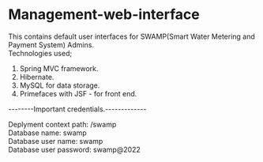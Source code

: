 # Management-web-interface
This contains default user interfaces for SWAMP(Smart Water Metering and Payment System) Admins.<br/>
Technologies used;

1. Spring MVC framework.
2. Hibernate.
3. MySQL for data storage.
4. Primefaces with JSF - for front end.

--------Important credentials.-------------

Deplyment context path: /swamp<br/>
Database name: swamp<br/>
Database user name: swamp<br/>
Database user password: swamp@2022<br/>



